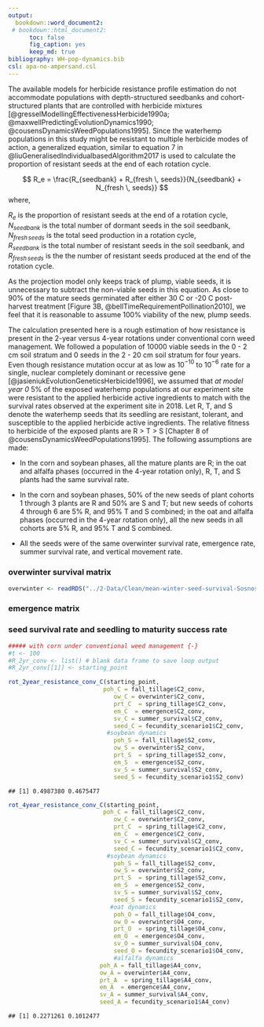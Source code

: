 ```yaml
---
output:
  bookdown::word_document2:
 # bookdown::html_document2:
      toc: false
      fig_caption: yes
      keep_md: true
bibliography: WH-pop-dynamics.bib
csl: apa-no-ampersand.csl 
---
```



 

The available models for herbicide resistance profile estimation do not accommodate populations with depth-structured seedbanks and cohort-structured plants that are controlled with herbicide mixtures [@gresselModellingEffectivenessHerbicide1990a; @maxwellPredictingEvolutionDynamics1990; @cousensDynamicsWeedPopulations1995]. Since the waterhemp populations in this study might be resistant to multiple herbicide modes of action, a generalized equation, similar to equation 7 in @liuGeneralisedIndividualbasedAlgorithm2017 is used to calculate the proportion of resistant seeds at the end of each rotation cycle.


$$
R_e = \frac{R_{seedbank} + R_{fresh \, seeds}}{N_{seedbank} + N_{fresh \, seeds}}
$$
where,  

$R_e$ is the proportion of resistant seeds at the end of a rotation cycle,  
$N_{seedbank}$ is the total number of dormant seeds in the soil seedbank,  
$N_{fresh \, seeds}$ is the total seed production in a rotation cycle,    
$R_{seedbank}$ is the total number of resistant seeds in the soil seedbank, and  
$R_{fresh \, seeds}$ is the the number of resistant seeds produced at the end of the rotation cycle.  

As the projection model only keeps track of plump, viable seeds, it is unnecessary to subtract the non-viable seeds in this equation. As close to 90% of the mature seeds germinated after either 30 C or -20 C post-harvest treatment [Figure 3B, @bellTimeRequirementPollination2010], we feel that it is reasonable to assume 100% viability of the new, plump seeds.    

The calculation presented here is a rough estimation of how resistance is present in the 2-year versus 4-year rotations under conventional corn weed management. We followed a population of 10000 viable seeds in the 0 -  2 cm soil stratum and 0 seeds in the 2 - 20 cm soil stratum for four years. Even though resistance mutation occur at as low as 10$^{-10}$ to 10$^{-6}$ rate for a single, nuclear completely dominant or recessive gene [@jasieniukEvolutionGeneticsHerbicide1996], we assumed that *at model year 0* 5% of the exposed waterhemp populations at our experiment site were resistant to the applied herbicide active ingredients to match with the survival rates observed at the experiment site in 2018. Let R, T, and S denote the waterhemp seeds that its seedling are resistant, tolerant, and susceptible to the applied herbicide active ingredients. The relative fitness to herbicide of the exposed plants are R > T > S [Chapter 8 of @cousensDynamicsWeedPopulations1995]. The following assumptions are made:    

- In the corn and soybean phases, all the mature plants are R; in the oat and alfalfa phases (occurred in the 4-year rotation only), R, T, and S plants had the same survival rate.    

- In the corn and soybean phases, 50% of the new seeds of plant cohorts 1 through 3 plants  are R and 50% are S and T; but new seeds of cohorts 4 through 6 are 5% R, and 95% T and S combined; in the oat and alfalfa phases (occurred in the 4-year rotation only), all the new seeds in all cohorts are 5% R, and 95% T and S combined.   

- All the seeds were of the same overwinter survival rate, emergence rate, summer survival rate, and vertical movement rate.  






### overwinter survival matrix  


```r
overwinter <- readRDS("../2-Data/Clean/mean-winter-seed-survival-Sosnoskie.RData")
```

### emergence matrix  



### seed survival rate and seedling to maturity success rate 















```r
##### with corn under conventional weed management {-}
#t <- 100
#R_2yr_conv <- list() # blank data frame to save loop output 
#R_2yr_conv[[1]] <- starting_point 

rot_2year_resistance_conv_C(starting_point,
                           poh_C = fall_tillage$C2_conv,
                              ow_C = overwinter$C2_conv,
                              prt_C  = spring_tillage$C2_conv,
                              em_C  = emergence$C2_conv,
                              sv_C = summer_survival$C2_conv,
                              seed_C = fecundity_scenario1$C2_conv,
                            #soybean dynamics   
                              poh_S = fall_tillage$S2_conv,
                              ow_S = overwinter$S2_conv,
                              prt_S  = spring_tillage$S2_conv,
                              em_S  = emergence$S2_conv,
                              sv_S = summer_survival$S2_conv,
                              seed_S = fecundity_scenario1$S2_conv)
```

```
## [1] 0.4987380 0.4675477
```



```r
rot_4year_resistance_conv_C(starting_point,
                           poh_C = fall_tillage$C2_conv,
                              ow_C = overwinter$C2_conv,
                              prt_C  = spring_tillage$C2_conv,
                              em_C  = emergence$C2_conv,
                              sv_C = summer_survival$C2_conv,
                              seed_C = fecundity_scenario1$C2_conv,
                            #soybean dynamics   
                              poh_S = fall_tillage$S2_conv,
                              ow_S = overwinter$S2_conv,
                              prt_S  = spring_tillage$S2_conv,
                              em_S  = emergence$S2_conv,
                              sv_S = summer_survival$S2_conv,
                              seed_S = fecundity_scenario1$S2_conv,
                             #oat dynamics   
                              poh_O = fall_tillage$O4_conv,
                              ow_O = overwinter$O4_conv,
                              prt_O  = spring_tillage$O4_conv,
                              em_O  = emergence$O4_conv,
                              sv_O = summer_survival$O4_conv,
                              seed_O = fecundity_scenario1$O4_conv,
                              #alfalfa dynamics   
                          poh_A = fall_tillage$A4_conv,
                          ow_A = overwinter$A4_conv,
                          prt_A  = spring_tillage$A4_conv,
                          em_A  = emergence$A4_conv,
                          sv_A = summer_survival$A4_conv,
                          seed_A = fecundity_scenario1$A4_conv)
```

```
## [1] 0.2271261 0.1012477
```
 
